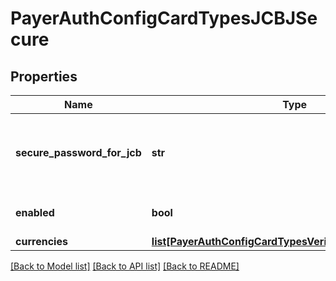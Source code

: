 # PayerAuthConfigCardTypesJCBJSecure

## Properties
Name | Type | Description | Notes
------------ | ------------- | ------------- | -------------
**secure_password_for_jcb** | **str** | JSecure currency password for Japan Credit Bureau | [optional] 
**enabled** | **bool** |  | [optional] [default to True]
**currencies** | [**list[PayerAuthConfigCardTypesVerifiedByVisaCurrencies]**](PayerAuthConfigCardTypesVerifiedByVisaCurrencies.md) |  | [optional] 

[[Back to Model list]](../README.md#documentation-for-models) [[Back to API list]](../README.md#documentation-for-api-endpoints) [[Back to README]](../README.md)



